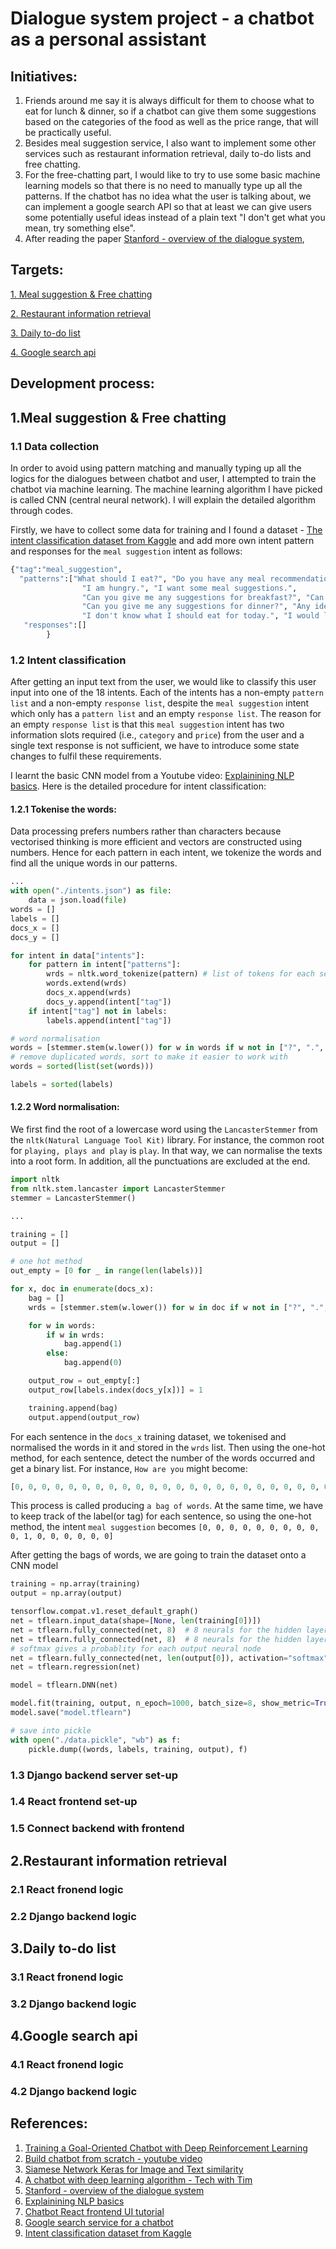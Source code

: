 # Dialogue system project - a chatbot as a personal assistant
## Initiatives:
1. Friends around me say it is always difficult for them to choose what to eat for lunch & dinner, so if a chatbot can give them some suggestions based on the categories of the food as well as the price range, that will be practically useful.
2. Besides meal suggestion service, I also want to implement some other services such as restaurant information retrieval, daily to-do lists and free chatting.
3. For the free-chatting part, I would like to try to use some basic machine learning models so that there is no need to manually type up all the patterns. If the chatbot has no idea what the user is talking about, we can implement a google search API so that at least we can give users some potentially useful ideas instead of a plain text "I don't get what you mean, try something else".
4. After reading the paper [Stanford - overview of the dialogue system](https://www.notion.so/Read-research-paper-get-an-overview-of-the-dialogue-system-b8e85e95d4a542bc9483e1898224f7b3#5f080da6289748ee847248bfe35c6b8f), 

## Targets:
[1. Meal suggestion & Free chatting](#freeChatting)

[2. Restaurant information retrieval](#info)

[3. Daily to-do list](#toDo)

[4. Google search api](#googleSearch)

## Development process:
## 1.Meal suggestion & Free chatting <a name="freeChatting"></a>
### 1.1 Data collection
In order to avoid using pattern matching and manually typing up all the logics for the dialogues between chatbot and user, I attempted to train the chatbot via machine learning. The machine learning algorithm I have picked is called CNN (central neural network). I will explain the detailed algorithm through codes.

Firstly, we have to collect some data for training and I found a dataset - [The intent classification dataset from Kaggle](https://www.kaggle.com/elvinagammed/chatbots-intent-recognition-dataset) and add more own intent pattern and responses for the `meal suggestion` intent as follows:
``` python
{"tag":"meal_suggestion",
  "patterns":["What should I eat?", "Do you have any meal recommendations?",
                "I am hungry.", "I want some meal suggestions.",
                "Can you give me any suggestions for breakfast?", "Can you give me any suggestions for lunch?",
                "Can you give me any suggestions for dinner?", "Any ideas for the meals today?",
                "I don't know what I should eat for today.", "I would like some advice on meals."],
   "responses":[]
        }
```

### 1.2 Intent classification
After getting an input text from the user, we would like to classify this user input into one of the 18 intents. Each of the intents has a non-empty `pattern list` and a non-empty `response list`, despite the `meal suggestion` intent which only has a `pattern list` and an empty `response list`. The reason for an empty `response list` is that this `meal suggestion` intent has two information slots required (i.e., `category` and `price`) from the user and a single text response is not sufficient, we have to introduce some state changes to fulfil these requirements.

I learnt the basic CNN model from a Youtube video: [Explainining NLP basics](https://www.notion.so/Week-4-report-2d30399c959549e5a28ec2d5e336df9d#5c2b3aae97fc4cb8ad20d5130ce182ad). Here is the detailed procedure for intent classification:

#### 1.2.1 Tokenise the words:
Data processing prefers numbers rather than characters because vectorised thinking is more efficient and vectors are constructed using numbers. Hence for each pattern in each intent, we tokenize the words and find all the unique words in our patterns.

```python
...
with open("./intents.json") as file:
    data = json.load(file)
words = []
labels = []
docs_x = []
docs_y = []

for intent in data["intents"]:
    for pattern in intent["patterns"]:
        wrds = nltk.word_tokenize(pattern) # list of tokens for each sentence
        words.extend(wrds)
        docs_x.append(wrds)
        docs_y.append(intent["tag"])
    if intent["tag"] not in labels:
        labels.append(intent["tag"])

# word normalisation
words = [stemmer.stem(w.lower()) for w in words if w not in ["?", ".", ",", "!"]] 
# remove duplicated words, sort to make it easier to work with
words = sorted(list(set(words)))

labels = sorted(labels)
```

#### 1.2.2 Word normalisation: 
 We first find the root of a lowercase word using the `LancasterStemmer` from the `nltk(Natural Language Tool Kit)` library. For instance, the common root for `playing, plays and play` is `play`. In that way, we can normalise the texts into a root form. In addition, all the punctuations are excluded at the end.

```python
import nltk
from nltk.stem.lancaster import LancasterStemmer
stemmer = LancasterStemmer()

... 

training = []
output = []

# one hot method
out_empty = [0 for _ in range(len(labels))]

for x, doc in enumerate(docs_x):
    bag = []
    wrds = [stemmer.stem(w.lower()) for w in doc if w not in ["?", ".", ",", "!"]]

    for w in words:
        if w in wrds:
            bag.append(1)
        else:
            bag.append(0)

    output_row = out_empty[:]
    output_row[labels.index(docs_y[x])] = 1

    training.append(bag)
    output.append(output_row)

```
For each sentence in the `docs_x` training dataset, we tokenised and normalised the words in it and stored in the `wrds` list. Then using the one-hot method, for each sentence, detect the number of the words occurred and get a binary list. For instance, `How are you` might become:
```python
[0, 0, 0, 0, 0, 0, 0, 0, 0, 0, 0, 0, 0, 0, 0, 0, 0, 0, 0, 0, 0, 0, 0, 0, 0, 0, 0, 0, 0, 0, 0, 0, 0, 0, 0, 0, 0, 0, 0, 0, 0, 0, 0, 0, 0, 0, 0, 0, 0, 0, 0, 0, 0, 0, 0, 0, 0, 0, 0, 0, 0, 0, 0, 0, 0, 0, 0, 0, 0, 0, 0, 0, 0, 0, 0, 0, 0, 0, 0, 0, 0, 0, 0, 0, 0, 0, 0, 0, 0, 0, 0, 0, 0, 1, 0, 0, 0, 0, 0, 0, 0, 0, 0, 0, 0, 0, 0, 0, 0, 0, 0, 0, 0, 0, 0, 0, 0, 0, 0, 0, 0, 1, 0, 0, 0, 0, 0, 0, 0, 0, 0, 0, 0, 0, 0, 0, 0, 0, 0, 0, 0, 0, 0, 1]
```
This process is called producing `a bag of words`. At the same time, we have to keep track of the label(or tag) for each sentence, so using the one-hot method, the intent `meal suggestion` becomes `[0, 0, 0, 0, 0, 0, 0, 0, 0, 0, 1, 0, 0, 0, 0, 0, 0]`

After getting the bags of words, we are going to train the dataset onto a CNN model 

``` python
training = np.array(training)
output = np.array(output)

tensorflow.compat.v1.reset_default_graph()
net = tflearn.input_data(shape=[None, len(training[0])])
net = tflearn.fully_connected(net, 8)  # 8 neurals for the hidden layer 1
net = tflearn.fully_connected(net, 8)  # 8 neurals for the hidden layer 2
# softmax gives a probablity for each output neural node
net = tflearn.fully_connected(net, len(output[0]), activation="softmax")
net = tflearn.regression(net)

model = tflearn.DNN(net)
```

``` python
model.fit(training, output, n_epoch=1000, batch_size=8, show_metric=True)
model.save("model.tflearn")

# save into pickle
with open("./data.pickle", "wb") as f:
    pickle.dump((words, labels, training, output), f)
```

### 1.3 Django backend server set-up
### 1.4 React frontend set-up
### 1.5 Connect backend with frontend


## 2.Restaurant information retrieval <a name="info"></a>
### 2.1 React fronend logic
### 2.2 Django backend logic

## 3.Daily to-do list <a name="toDo"></a>
### 3.1 React fronend logic
### 3.2 Django backend logic


## 4.Google search api <a name="googleSearch"></a>
### 4.1 React fronend logic
### 4.2 Django backend logic



## References:
1. [Training a Goal-Oriented Chatbot with Deep Reinforcement Learning](https://www.notion.so/Week-2-report-8424ccc9fa014ae08de5bb09eb56ed26#29c0dbdc9b17416d8c42e43b6746712c)
2. [Build chatbot from scratch - youtube video](https://www.notion.so/Week-2-report-8424ccc9fa014ae08de5bb09eb56ed26#a3fef205be16449e871be097146a61c1)
3. [Siamese Network Keras for Image and Text similarity](https://www.notion.so/Week-2-report-8424ccc9fa014ae08de5bb09eb56ed26#a7258d13fc8641f3a2fceacc0c9af92b)
4. [A chatbot with deep learning algorithm - Tech with Tim](https://www.notion.so/Week-3-report-f50b02db4c074403af1420990a14ea4d#648adcb4f65b45aabcfe739a72ba85d7)
5. [Stanford - overview of the dialogue system](https://www.notion.so/Read-research-paper-get-an-overview-of-the-dialogue-system-b8e85e95d4a542bc9483e1898224f7b3#5f080da6289748ee847248bfe35c6b8f)
6. [Explainining NLP basics](https://www.notion.so/Week-4-report-2d30399c959549e5a28ec2d5e336df9d#5c2b3aae97fc4cb8ad20d5130ce182ad)
7. [Chatbot React frontend UI tutorial](https://www.notion.so/Week-4-report-2d30399c959549e5a28ec2d5e336df9d#083e2132cb864ebdbae4c933279bf32b)
8. [Google search service for a chatbot](https://www.notion.so/Week-4-report-2d30399c959549e5a28ec2d5e336df9d#9824864726dd4bef9b7417d612086407)
9. [Intent classification dataset from Kaggle](https://www.kaggle.com/elvinagammed/chatbots-intent-recognition-dataset)
   
